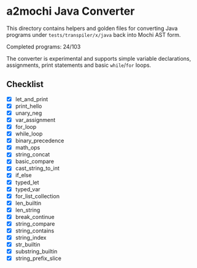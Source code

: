 # a2mochi Java Converter

This directory contains helpers and golden files for converting Java programs under `tests/transpiler/x/java` back into Mochi AST form.

Completed programs: 24/103

The converter is experimental and supports simple variable declarations,
assignments, print statements and basic `while`/`for` loops.

## Checklist
- [x] let_and_print
- [x] print_hello
- [x] unary_neg
- [x] var_assignment
- [x] for_loop
- [x] while_loop
- [x] binary_precedence
- [x] math_ops
- [x] string_concat
- [x] basic_compare
- [x] cast_string_to_int
- [x] if_else
- [x] typed_let
- [x] typed_var
- [x] for_list_collection
- [x] len_builtin
- [x] len_string
- [x] break_continue
- [x] string_compare
- [x] string_contains
- [x] string_index
- [x] str_builtin
- [x] substring_builtin
- [x] string_prefix_slice

